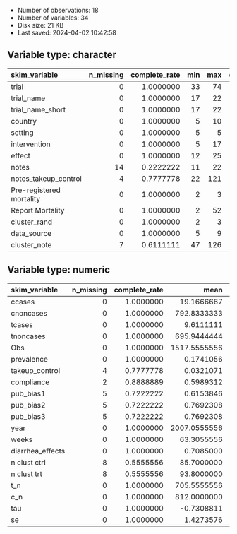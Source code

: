 
- Number of observations: 18
- Number of variables: 34
- Disk size: 21 KB
- Last saved: 2024-04-02 10:42:58


## Variable type: character
|skim_variable            | n_missing| complete_rate| min| max| empty| n_unique| whitespace|
|:------------------------|---------:|-------------:|---:|---:|-----:|--------:|----------:|
|trial                    |         0|     1.0000000|  33|  74|     0|       18|          0|
|trial_name               |         0|     1.0000000|  17|  22|     0|       18|          0|
|trial_name_short         |         0|     1.0000000|  17|  22|     0|       18|          0|
|country                  |         0|     1.0000000|   5|  10|     0|       12|          0|
|setting                  |         0|     1.0000000|   5|   5|     0|        3|          0|
|intervention             |         0|     1.0000000|   5|  17|     0|        4|          0|
|effect                   |         0|     1.0000000|  12|  25|     0|        6|          0|
|notes                    |        14|     0.2222222|  11|  22|     0|        3|          0|
|notes_takeup_control     |         4|     0.7777778|  22| 121|     0|       14|          0|
|Pre-registered mortality |         0|     1.0000000|   2|   3|     0|        2|          0|
|Report Mortality         |         0|     1.0000000|   2|  52|     0|        5|          0|
|cluster_rand             |         0|     1.0000000|   2|   3|     0|        2|          0|
|data_source              |         0|     1.0000000|   5|   9|     0|        3|          0|
|cluster_note             |         7|     0.6111111|  47| 126|     0|       11|          0|

## Variable type: numeric
|skim_variable    | n_missing| complete_rate|         mean|           sd|           p0|          p25|          p50|          p75|        p100|hist  |
|:----------------|---------:|-------------:|------------:|------------:|------------:|------------:|------------:|------------:|-----------:|:-----|
|ccases           |         0|     1.0000000|   19.1666667|   30.5580451|    0.0000000|    1.2500000|    4.0000000|   20.2500000|  114.000000|▇▁▂▁▁ |
|cnoncases        |         0|     1.0000000|  792.8333333|  690.9220821|   54.0000000|  234.2500000|  538.0000000| 1250.0000000| 2697.000000|▇▂▃▁▁ |
|tcases           |         0|     1.0000000|    9.6111111|   13.3554963|    0.0000000|    1.2500000|    4.0000000|    9.7500000|   49.000000|▇▁▁▁▁ |
|tnoncases        |         0|     1.0000000|  695.9444444|  429.4004674|   58.0000000|  406.2500000|  710.0000000|  976.7500000| 1505.000000|▇▇▇▇▃ |
|Obs              |         0|     1.0000000| 1517.5555556| 1042.0162143|  121.0000000|  804.7500000| 1445.5000000| 2161.0000000| 3699.000000|▇▇▆▃▃ |
|prevalence       |         0|     1.0000000|    0.1741056|    0.1353888|    0.0520000|    0.0905000|    0.1283500|    0.2352500|    0.581000|▇▁▁▁▁ |
|takeup_control   |         4|     0.7777778|    0.0321071|    0.0431037|    0.0000000|    0.0042500|    0.0170000|    0.0450000|    0.158000|▇▁▂▁▁ |
|compliance       |         2|     0.8888889|    0.5989312|    0.2140045|    0.2300000|    0.3900000|    0.6945000|    0.7472250|    0.870000|▅▃▃▇▆ |
|pub_bias1        |         5|     0.7222222|    0.6153846|    0.5063697|    0.0000000|    0.0000000|    1.0000000|    1.0000000|    1.000000|▅▁▁▁▇ |
|pub_bias2        |         5|     0.7222222|    0.7692308|    0.4385290|    0.0000000|    1.0000000|    1.0000000|    1.0000000|    1.000000|▂▁▁▁▇ |
|pub_bias3        |         5|     0.7222222|    0.7692308|    0.4385290|    0.0000000|    1.0000000|    1.0000000|    1.0000000|    1.000000|▂▁▁▁▇ |
|year             |         0|     1.0000000| 2007.0555556|    6.8210075| 1994.0000000| 2002.2500000| 2010.0000000| 2012.0000000| 2018.000000|▂▅▁▇▂ |
|weeks            |         0|     1.0000000|   63.3055556|   57.8403327|    9.5000000|   28.0000000|   52.0000000|   74.7500000|  260.000000|▇▅▁▁▁ |
|diarrhea_effects |         0|     1.0000000|    0.7085000|    0.2352881|    0.3230000|    0.5425000|    0.7300000|    0.8525000|    1.150000|▆▅▇▅▅ |
|n clust ctrl     |         8|     0.5555556|   85.7000000|  115.0816618|   18.0000000|   26.0000000|   50.0000000|   84.5000000|  404.000000|▇▁▁▁▁ |
|n clust trt      |         8|     0.5555556|   93.8000000|   83.3610621|    9.0000000|   26.0000000|   69.5000000|  157.7500000|  238.000000|▇▃▁▂▃ |
|t_n              |         0|     1.0000000|  705.5555556|  432.9912677|   61.0000000|  406.2500000|  724.0000000|  994.7500000| 1507.000000|▆▅▇▆▃ |
|c_n              |         0|     1.0000000|  812.0000000|  714.6451197|   60.0000000|  238.0000000|  538.5000000| 1295.5000000| 2811.000000|▇▂▃▁▁ |
|tau              |         0|     1.0000000|   -0.7308811|    1.7931543|   -4.3863455|   -1.1249778|   -0.4495373|   -0.0941867|    3.172851|▂▁▇▁▁ |
|se               |         0|     1.0000000|    1.4273576|    1.3464397|    0.2167676|    0.4636135|    0.8312798|    2.5330478|    4.466900|▇▂▁▃▁ |
